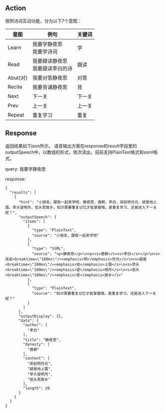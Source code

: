 
## Action
按照诗词互动功能，分为以下7个意图：

意图  | 例句  |  关键词
--|---|--
Learn  |  我要学静夜思<br>我要学诗词 | 学
Read  | 我要跟读静夜思<br>我要跟读李白的诗  | 跟读
Abut(对)  | 我要对答静夜思  | 对答
Recite  | 我要背诵静夜思  | 背
Next  | 下一关  | 下一关
Prev  |  上一关 | 上一关
Repeat  | 重复学习  | 重复

## Response

返回结果如下json所示。
语音输出方案在response的result字段里的outputSpeech中，以数组的形式，依次读出。目前支持PlainText格式和ssml格式。

query: 我要学静夜思

response:

```
{
  "results": [
    {
      "hint": "小朋友，跟我一起来学吧，静夜思，唐朝，李白，床前明月光，疑是地上霜，举头望明月，低头思故乡，知识需要重复记忆才能掌握哦，是重复学习、还是进入下一关呢？",
      "outputSpeech": {
        "items": [
          {
            "type": "PlainText",
            "source": "小朋友，跟我一起来学吧"
          },
          {
            "type": "SSML",
            "source": "<p>静夜思</p>\n<p><s>唐朝</s><s>李白</s></p>\n<s>床前<breaktime=\"100ms\"/><emphasis>明</emphasis>月光</s>\n<s>疑是<breaktime=\"100ms\"/><emphasis>地</emphasis>上霜</s>\n<s>举头<breaktime=\"100ms\"/><emphasis>望</emphasis>明月</s>\n<s>低头<breaktime=\"100ms\"/><emphasis>思</emphasis>故乡</s>"
          },
          {
            "type": "PlainText",
            "source": "知识需要重复记忆才能掌握哦，是重复学习、还是进入下一关呢？"
          }
        ]
      },
      "outputDisplay": {},
      "data": {
        "author": [
          "李白"
        ],
        "title": "静夜思",
        "dynasty": [
          "唐朝"
        ],
        "content": [
          "床前明月光",
          "疑是地上霜",
          "举头望明月",
          "低头思故乡"
        ],
        "length": 20
      }
    }
  ]
}
```
